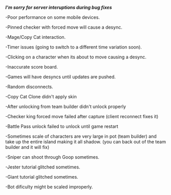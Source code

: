 ***I'm sorry for server interuptions during bug fixes***

-Poor performance on some mobile devices.

-Pinned checker with forced move will cause a desync.

-Mage/Copy Cat interaction.

-Timer issues (going to switch to a different time variation soon).

-Clicking on a character when its about to move causing a desync.

-Inaccurate score board.

-Games will have desyncs until updates are pushed.

-Random disconnects.

-Copy Cat Clone didn't apply skin

-After unlocking from team builder didn't unlock properly

-Checker king forced move failed after capture (client reconnect fixes it)

-Battle Pass unlock failed to unlock until game restart

-Sometimes scale of characters are very large in pot (team builder) and take up the entire island making it all shadow. (you can back out of the team builder and it will fix)

-Sniper can shoot through Goop sometimes.

-Jester tutorial glitched sometimes.

-Giant tutorial glitched sometimes.

-Bot dificulty might be scaled improperly.
